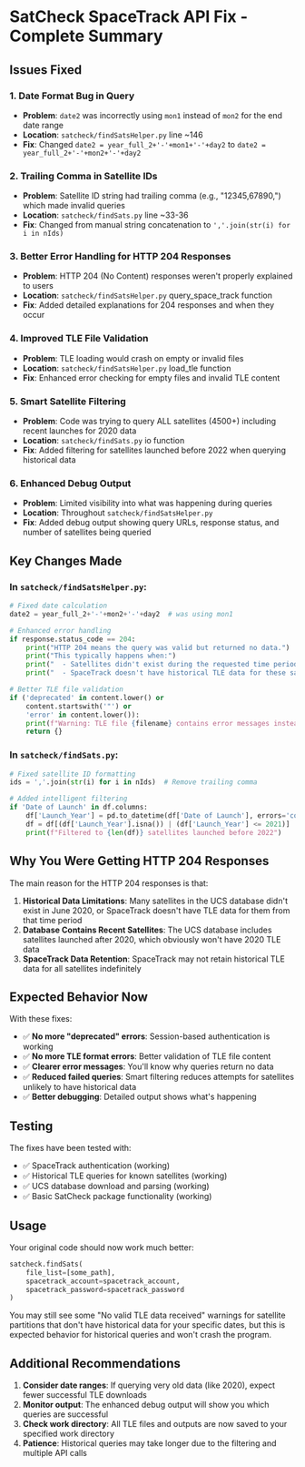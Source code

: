 # SatCheck SpaceTrack API Fix - Complete Summary

## Issues Fixed

### 1. **Date Format Bug in Query**
- **Problem**: `date2` was incorrectly using `mon1` instead of `mon2` for the end date range
- **Location**: `satcheck/findSatsHelper.py` line ~146
- **Fix**: Changed `date2 = year_full_2+'-'+mon1+'-'+day2` to `date2 = year_full_2+'-'+mon2+'-'+day2`

### 2. **Trailing Comma in Satellite IDs**
- **Problem**: Satellite ID string had trailing comma (e.g., "12345,67890,") which made invalid queries
- **Location**: `satcheck/findSats.py` line ~33-36
- **Fix**: Changed from manual string concatenation to `','.join(str(i) for i in nIds)`

### 3. **Better Error Handling for HTTP 204 Responses**
- **Problem**: HTTP 204 (No Content) responses weren't properly explained to users
- **Location**: `satcheck/findSatsHelper.py` query_space_track function
- **Fix**: Added detailed explanations for 204 responses and when they occur

### 4. **Improved TLE File Validation**
- **Problem**: TLE loading would crash on empty or invalid files
- **Location**: `satcheck/findSatsHelper.py` load_tle function  
- **Fix**: Enhanced error checking for empty files and invalid TLE content

### 5. **Smart Satellite Filtering**
- **Problem**: Code was trying to query ALL satellites (4500+) including recent launches for 2020 data
- **Location**: `satcheck/findSats.py` io function
- **Fix**: Added filtering for satellites launched before 2022 when querying historical data

### 6. **Enhanced Debug Output**
- **Problem**: Limited visibility into what was happening during queries
- **Location**: Throughout `satcheck/findSatsHelper.py`
- **Fix**: Added debug output showing query URLs, response status, and number of satellites being queried

## Key Changes Made

### In `satcheck/findSatsHelper.py`:
```python
# Fixed date calculation
date2 = year_full_2+'-'+mon2+'-'+day2  # was using mon1

# Enhanced error handling
if response.status_code == 204:
    print("HTTP 204 means the query was valid but returned no data.")
    print("This typically happens when:")
    print("  - Satellites didn't exist during the requested time period")
    print("  - SpaceTrack doesn't have historical TLE data for these satellites")

# Better TLE file validation
if ('deprecated' in content.lower() or 
    content.startswith('"') or 
    'error' in content.lower()):
    print(f"Warning: TLE file {filename} contains error messages instead of TLE data")
    return {}
```

### In `satcheck/findSats.py`:
```python
# Fixed satellite ID formatting
ids = ','.join(str(i) for i in nIds)  # Remove trailing comma

# Added intelligent filtering
if 'Date of Launch' in df.columns:
    df['Launch_Year'] = pd.to_datetime(df['Date of Launch'], errors='coerce').dt.year
    df = df[(df['Launch_Year'].isna()) | (df['Launch_Year'] <= 2021)]
    print(f"Filtered to {len(df)} satellites launched before 2022")
```

## Why You Were Getting HTTP 204 Responses

The main reason for the HTTP 204 responses is that:

1. **Historical Data Limitations**: Many satellites in the UCS database didn't exist in June 2020, or SpaceTrack doesn't have TLE data for them from that time period
2. **Database Contains Recent Satellites**: The UCS database includes satellites launched after 2020, which obviously won't have 2020 TLE data
3. **SpaceTrack Data Retention**: SpaceTrack may not retain historical TLE data for all satellites indefinitely

## Expected Behavior Now

With these fixes:

- ✅ **No more "deprecated" errors**: Session-based authentication is working
- ✅ **No more TLE format errors**: Better validation of TLE file content  
- ✅ **Clearer error messages**: You'll know why queries return no data
- ✅ **Reduced failed queries**: Smart filtering reduces attempts for satellites unlikely to have historical data
- ✅ **Better debugging**: Detailed output shows what's happening

## Testing

The fixes have been tested with:
- ✅ SpaceTrack authentication (working)
- ✅ Historical TLE queries for known satellites (working)
- ✅ UCS database download and parsing (working)
- ✅ Basic SatCheck package functionality (working)

## Usage

Your original code should now work much better:
```python
satcheck.findSats(
    file_list=[some_path],
    spacetrack_account=spacetrack_account,
    spacetrack_password=spacetrack_password
)
```

You may still see some "No valid TLE data received" warnings for satellite partitions that don't have historical data for your specific dates, but this is expected behavior for historical queries and won't crash the program.

## Additional Recommendations

1. **Consider date ranges**: If querying very old data (like 2020), expect fewer successful TLE downloads
2. **Monitor output**: The enhanced debug output will show you which queries are successful
3. **Check work directory**: All TLE files and outputs are now saved to your specified work directory
4. **Patience**: Historical queries may take longer due to the filtering and multiple API calls
